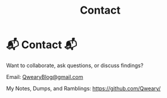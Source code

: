 ﻿---
layout: default
title: Contact
permalink: /contact/
---


# 📬 Contact 📬


Want to collaborate, ask questions, or discuss findings?


Email: QwearyBlog@gmail.com


My Notes, Dumps, and Ramblings: https://github.com/Qweary/
